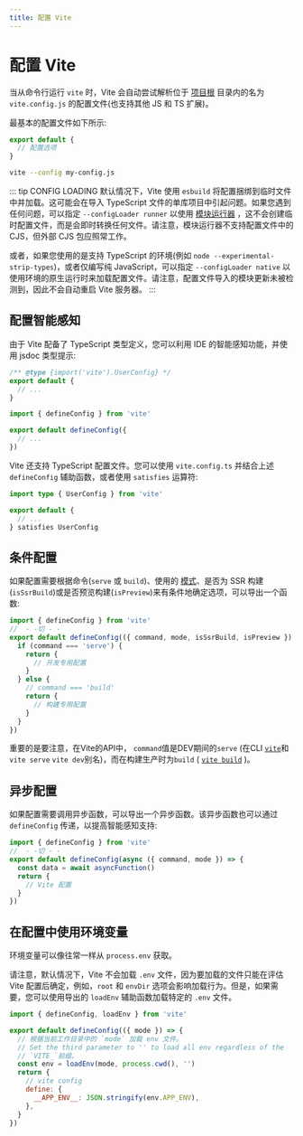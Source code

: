 ```yaml
---
title: 配置 Vite
---
```


# 配置 Vite

当从命令行运行 `vite` 时，Vite 会自动尝试解析位于 [项目根](/en/guide/#index-html-and-project-root) 目录内的名为 `vite.config.js` 的配置文件(也支持其他 JS 和 TS 扩展)。

最基本的配置文件如下所示:

```js [vite.config.js]
export default {
  // 配置选项
}
```

```bash
vite --config my-config.js
```

::: tip CONFIG LOADING
默认情况下，Vite 使用 `esbuild` 将配置捆绑到临时文件中并加载。这可能会在导入 TypeScript 文件的单库项目中引起问题。如果您遇到任何问题，可以指定 `--configLoader runner` 以使用 [模块运行器](/en/guide/api-environment-runtimes.html#modulerunner) ，这不会创建临时配置文件，而是会即时转换任何文件。请注意，模块运行器不支持配置文件中的 CJS，但外部 CJS 包应照常工作。

或者，如果您使用的是支持 TypeScript 的环境(例如 `node --experimental-strip-types`)，或者仅编写纯 JavaScript，可以指定 `--configLoader native` 以使用环境的原生运行时来加载配置文件。请注意，配置文件导入的模块更新未被检测到，因此不会自动重启 Vite 服务器。
:::

## 配置智能感知

由于 Vite 配备了 TypeScript 类型定义，您可以利用 IDE 的智能感知功能，并使用 jsdoc 类型提示:

```js
/** @type {import('vite').UserConfig} */
export default {
  // ...
}
```

```js
import { defineConfig } from 'vite'

export default defineConfig({
  // ...
})
```

Vite 还支持 TypeScript 配置文件。您可以使用 `vite.config.ts` 并结合上述 `defineConfig` 辅助函数，或者使用 `satisfies` 运算符:

```ts
import type { UserConfig } from 'vite'

export default {
  // ...
} satisfies UserConfig
```

## 条件配置

如果配置需要根据命令(`serve` 或 `build`)、使用的 [模式](/en/guide/env-and-mode#modes)、是否为 SSR 构建(`isSsrBuild`)或是否预览构建(`isPreview`)来有条件地确定选项，可以导出一个函数:

```js twoslash
import { defineConfig } from 'vite'
//  - -切 - -
export default defineConfig(({ command, mode, isSsrBuild, isPreview }) => {
  if (command === 'serve') {
    return {
      // 开发专用配置
    }
  } else {
    // command === 'build'
    return {
      // 构建专用配置
    }
  }
})
```

重要的是要注意，在Vite的API中， `command`值是DEV期间的`serve` (在CLI [`vite`](/en/guide/cli#vite)和`vite serve` `vite dev`别名)，而在构建生产时为`build` ( [`vite build`](/en/guide/cli#vite-build) )。

## 异步配置

如果配置需要调用异步函数，可以导出一个异步函数。该异步函数也可以通过 `defineConfig` 传递，以提高智能感知支持:

```js twoslash
import { defineConfig } from 'vite'
//  - -切 - -
export default defineConfig(async ({ command, mode }) => {
  const data = await asyncFunction()
  return {
    // Vite 配置
  }
})
```

## 在配置中使用环境变量

环境变量可以像往常一样从 `process.env` 获取。

请注意，默认情况下，Vite 不会加载 `.env` 文件，因为要加载的文件只能在评估 Vite 配置后确定，例如，`root` 和 `envDir` 选项会影响加载行为。但是，如果需要，您可以使用导出的 `loadEnv` 辅助函数加载特定的 `.env` 文件。

```js twoslash
import { defineConfig, loadEnv } from 'vite'

export default defineConfig(({ mode }) => {
  // 根据当前工作目录中的 `mode` 加载 env 文件。
  // Set the third parameter to '' to load all env regardless of the
  // `VITE_`前缀。
  const env = loadEnv(mode, process.cwd(), '')
  return {
    // vite config
    define: {
      __APP_ENV__: JSON.stringify(env.APP_ENV),
    },
  }
})
```
